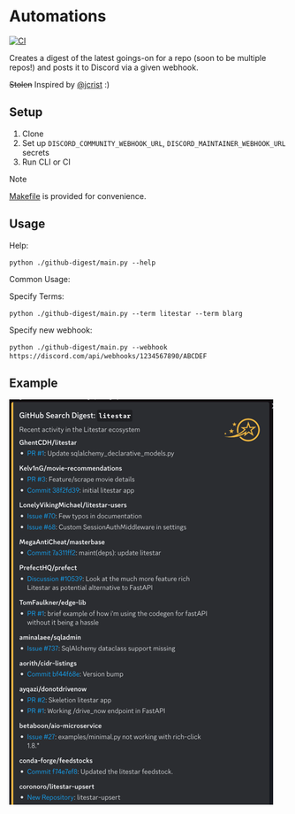 # Automations

[![CI](https://github.com/jcrist/automations/actions/workflows/ci.yml/badge.svg)](https://github.com/jcrist/automations/actions/workflows/ci.yml)

Creates a digest of the latest goings-on for a repo
(soon to be multiple repos!) and posts it to Discord
via a given webhook.

~~Stolen~~ Inspired by [@jcrist](https://github.com/jcrist/automations/) :)

## Setup

1. Clone
2. Set up `DISCORD_COMMUNITY_WEBHOOK_URL`, `DISCORD_MAINTAINER_WEBHOOK_URL` secrets
3. Run CLI or CI

> [!NOTE]
> [Makefile](Makefile) is provided for convenience.

## Usage

Help:
```console
python ./github-digest/main.py --help
```

Common Usage:

Specify Terms:
```console
python ./github-digest/main.py --term litestar --term blarg
```

Specify new webhook:
```console
python ./github-digest/main.py --webhook https://discord.com/api/webhooks/1234567890/ABCDEF
```

## Example

![Example](example.png)
